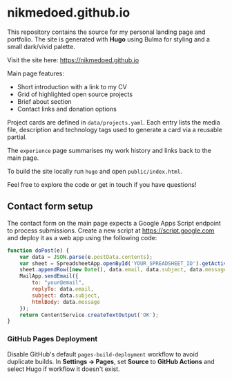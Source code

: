# nikmedoed.github.io

This repository contains the source for my personal landing page and portfolio.
The site is generated with **Hugo** using Bulma for styling and a small dark/vivid palette.

Visit the site here: <https://nikmedoed.github.io>

Main page features:

- Short introduction with a link to my CV
- Grid of highlighted open source projects
- Brief about section
- Contact links and donation options

Project cards are defined in `data/projects.yaml`. Each entry lists the media file, description and technology tags used to generate a card via a reusable partial.

The `experience` page summarises my work history and links back to the main page.

To build the site locally run `hugo` and open `public/index.html`.

Feel free to explore the code or get in touch if you have questions!

## Contact form setup

The contact form on the main page expects a Google Apps Script endpoint to
process submissions. Create a new script at
<https://script.google.com> and deploy it as a web app using the following code:

```javascript
function doPost(e) {
    var data = JSON.parse(e.postData.contents);
    var sheet = SpreadsheetApp.openById('YOUR_SPREADSHEET_ID').getActiveSheet();
    sheet.appendRow([new Date(), data.email, data.subject, data.message]);
    MailApp.sendEmail({
        to: "your@email",
        replyTo: data.email,
        subject: data.subject,
        htmlBody: data.message
    });
    return ContentService.createTextOutput('OK');
}
```

### GitHub Pages Deployment

Disable GitHub's default `pages-build-deployment` workflow to avoid duplicate
builds. In **Settings → Pages**, set **Source** to **GitHub Actions** and select Hugo if workflow it doesn't exist.